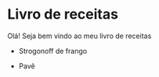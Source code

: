 # Livro de receitas 

Olá! Seja bem vindo ao meu livro de receitas

- Strogonoff de frango

- Pavê

  

  
